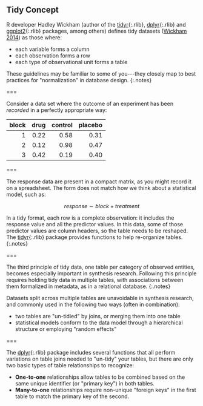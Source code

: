---
---

## Tidy Concept

R developer Hadley Wickham (author of the [tidyr](){:.rlib}, [dplyr](){:.rlib}
and [ggplot2](){:.rlib} packages, among others) defines tidy datasets ([Wickham
2014](http://www.jstatsoft.org/v59/i10/paper)) as those where:

- each variable forms a column
- each observation forms a row
- each type of observational unit forms a table

These guidelines may be familiar to some of you---they closely map to best
practices for "normalization" in database design.
{:.notes}

===

Consider a data set where the outcome of an experiment has been *recorded* in a perfectly appropriate way:



| block| drug| control| placebo|
|-----:|----:|-------:|-------:|
|     1| 0.22|    0.58|    0.31|
|     2| 0.12|    0.98|    0.47|
|     3| 0.42|    0.19|    0.40|



===

The response data are present in a compact matrix, as you might record it on a
spreadsheet. The form does not match how we think about a statistical model,
such as:

$$
response \sim block + treatment
$$

In a tidy format, each row is a complete observation: it includes the response
value and all the predictor values. In this data, some of those predictor values
are column headers, so the table needs to be reshaped. The [tidyr](){:.rlib}
package provides functions to help re-organize tables.
{:.notes}

===

The third principle of tidy data, one table per category of observed entities,
becomes especially important in synthesis research. Following this principle
requires holding tidy data in multiple tables, with associations between them
formalized in metadata, as in a relational database.
{:.notes}

Datasets split across multiple tables are unavoidable in synthesis
research, and commonly used in the following two ways (often in combination):

- two tables are "un-tidied" by joins, or merging them into one table
- statistical models conform to the data model through a hierarchical structure
or employing "random effects"

===

The [dplyr](){:.rlib} package includes several functions that all perform
variations on table joins needed to "un-tidy" your tables, but there are only
two basic types of table relationships to recognize:

- **One-to-one** relationships allow tables to be combined based on the same
unique identifier (or "primary key") in both tables.
- **Many-to-one** relationships require non-unique "foreign keys" in the first
table to match the primary key of the second.

